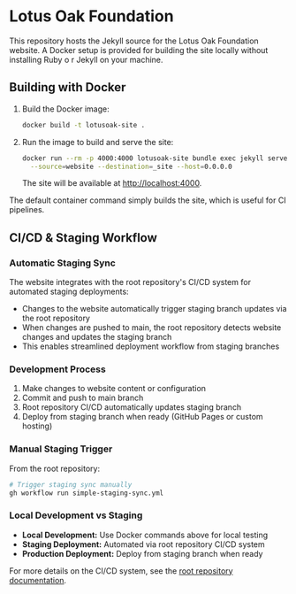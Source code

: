 # Lotus Oak Foundation

This repository hosts the Jekyll source for the Lotus Oak Foundation website. A
Docker setup is provided for building the site locally without installing Ruby o
r Jekyll on your machine.

## Building with Docker

1. Build the Docker image:
   ```bash
   docker build -t lotusoak-site .
   ```
2. Run the image to build and serve the site:
   ```bash
   docker run --rm -p 4000:4000 lotusoak-site bundle exec jekyll serve \
     --source=website --destination=_site --host=0.0.0.0
   ```
   The site will be available at [http://localhost:4000](http://localhost:4000).

The default container command simply builds the site, which is useful for CI pipelines.

## CI/CD & Staging Workflow

### Automatic Staging Sync
The website integrates with the root repository's CI/CD system for automated staging deployments:
- Changes to the website automatically trigger staging branch updates via the root repository
- When changes are pushed to main, the root repository detects website changes and updates the staging branch
- This enables streamlined deployment workflow from staging branches

### Development Process
1. Make changes to website content or configuration
2. Commit and push to main branch
3. Root repository CI/CD automatically updates staging branch
4. Deploy from staging branch when ready (GitHub Pages or custom hosting)

### Manual Staging Trigger
From the root repository:
```bash
# Trigger staging sync manually
gh workflow run simple-staging-sync.yml
```

### Local Development vs Staging
- **Local Development:** Use Docker commands above for local testing
- **Staging Deployment:** Automated via root repository CI/CD system
- **Production Deployment:** Deploy from staging branch when ready

For more details on the CI/CD system, see the [root repository documentation](../../README.md#cicd--staging-workflow).
